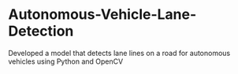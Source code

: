 # Autonomous-Vehicle-Lane-Detection
Developed a model that detects lane lines on a road for autonomous vehicles using Python and OpenCV
